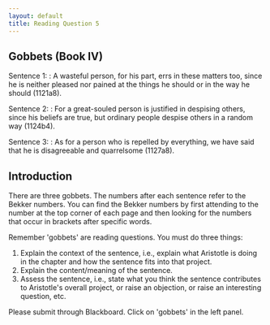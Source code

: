```yaml
---
layout: default
title: Reading Question 5
---
```


## Gobbets (Book IV)


Sentence 1:
: A wasteful person, for his part, errs in these matters too, since he is neither pleased nor pained at the things he should or in the way he should (1121a8).

Sentence 2:
: For a great-souled person is justified in despising others, since his beliefs are true, but ordinary people despise others in a random way (1124b4).

Sentence 3:
: As for a person who is repelled by everything, we have said that he is disagreeable and quarrelsome (1127a8).


## Introduction 

There are three gobbets. The numbers after each sentence refer to the Bekker numbers. You can find the Bekker numbers by first attending to the number at the top corner of each page and then looking for the numbers that occur in brackets after specific words. 

Remember 'gobbets' are reading questions. You must do three things: 
1. Explain the context of the sentence, i.e., explain what Aristotle is doing in the chapter and how the sentence fits into that project. 
2. Explain the content/meaning of the sentence. 
3. Assess the sentence, i.e., state what you think the sentence contributes to Aristotle's overall project, or raise an objection, or raise an interesting question, etc.  

Please submit through Blackboard. Click on 'gobbets' in the left panel. 